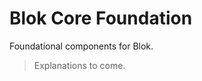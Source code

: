 Blok Core Foundation
====================

Foundational components for Blok.

> Explanations to come.
